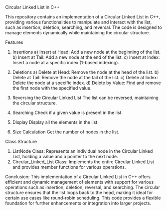 Circular Linked List in C++

This repository contains an implementation of a Circular Linked List in C++, providing various functionalities to manipulate and interact with the list, such as insertion, deletion, searching, and reversal. The code is designed to manage elements dynamically while maintaining the circular structure.

Features
  1. Insertions
    a) Insert at Head: Add a new node at the beginning of the list.
    b) Insert at Tail: Add a new node at the end of the list.
    c) Insert at Index: Insert a node at a specific index (1-based indexing).

  2. Deletions
    a) Delete at Head: Remove the node at the head of the list.
    b) Delete at Tail: Remove the node at the tail of the list.
    c) Delete at Index: Delete the node at a specific index.
    d) Delete by Value: Find and remove the first node with the specified value.

  3. Reversing the Circular Linked List
    The list can be reversed, maintaining the circular structure.

  4. Searching
    Check if a given value is present in the list.

  5. Display
    Display all the elements in the list.

  6. Size Calculation
    Get the number of nodes in the list.

Class Structure
  1. ListNode Class: Represents an individual node in the Circular Linked List, holding a value and a pointer to the next node.
  2. Circular_Linked_List Class: Implements the entire Circular Linked List and provides member functions for various operations.

Conclusion: 
This implementation of a Circular Linked List in C++ offers efficient and dynamic management of elements with support for various operations such as insertion, deletion, reversal, and searching. The circular structure ensures that the list loops back to the head, making it ideal for certain use cases like round-robin scheduling. This code provides a flexible foundation for further enhancements or integration into larger projects.
